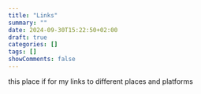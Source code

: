 ```yaml
---
title: "Links"
summary: ""
date: 2024-09-30T15:22:50+02:00
draft: true
categories: []
tags: []
showComments: false
---
```


this place if for my links to different places and platforms
